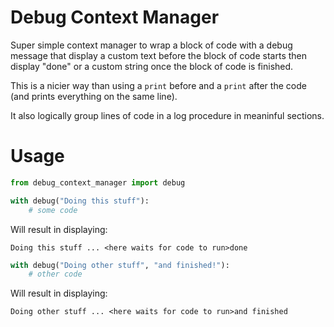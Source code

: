 # Debug Context Manager

Super simple context manager to wrap a block of code with a debug message that
display a custom text before the block of code starts then display "done" or a
custom string once the block of code is finished.

This is a nicier way than using a `print` before and a `print` after the code
(and prints everything on the same line).

It also logically group lines of code in a log procedure in meaninful sections.

# Usage

```python
from debug_context_manager import debug

with debug("Doing this stuff"):
    # some code
```

Will result in displaying:

    Doing this stuff ... <here waits for code to run>done

```python
with debug("Doing other stuff", "and finished!"):
    # other code
```

Will result in displaying:

    Doing other stuff ... <here waits for code to run>and finished
